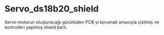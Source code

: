 # Servo_ds18b20_shield
Servo motorun oluşturacağı gürültüden PCB yi korumak amacıyla çizilmiş ve kontrolleri yapılmış shield kartı.
